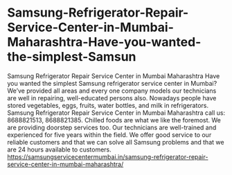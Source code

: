 # Samsung-Refrigerator-Repair-Service-Center-in-Mumbai-Maharashtra-Have-you-wanted-the-simplest-Samsun
Samsung Refrigerator Repair Service Center in Mumbai Maharashtra Have you wanted the simplest Samsung refrigerator service center in Mumbai? We’ve provided all areas and every one company models our technicians are well in repairing, well-educated persons also. Nowadays people have stored vegetables, eggs, fruits, water bottles, and milk in refrigerators. Samsung Refrigerator Repair Service Center in Mumbai Maharashtra   call us: 8688821513, 8688821385. Chilled foods are what we like the foremost. We are providing doorstep services too. Our technicians are well-trained and experienced for five years within the field. We offer good service to our reliable customers and that we can solve all Samsung problems and that we are 24 hours available to customers. https://samsungservicecentermumbai.in/samsung-refrigerator-repair-service-center-in-mumbai-maharashtra/
